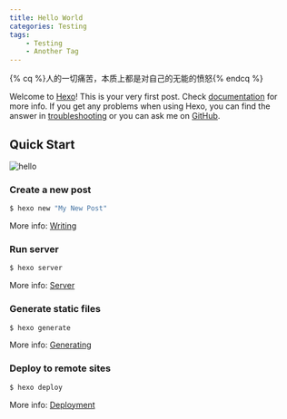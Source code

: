 ```yaml
---
title: Hello World
categories: Testing
tags:
	- Testing
	- Another Tag
---
```


{% cq %}人的一切痛苦，本质上都是对自己的无能的愤怒{% endcq %}



Welcome to [Hexo](https://hexo.io/)! This is your very first post. Check [documentation](https://hexo.io/docs/) for more info. If you get any problems when using Hexo, you can find the answer in [troubleshooting](https://hexo.io/docs/troubleshooting.html) or you can ask me on [GitHub](https://github.com/hexojs/hexo/issues).

## Quick Start

![hello](https://scontent-nrt1-1.cdninstagram.com/t51.2885-15/e35/20634028_1637774269627293_6845140046811496448_n.jpg?se=7)

### Create a new post

``` bash
$ hexo new "My New Post"
```

More info: [Writing](https://hexo.io/docs/writing.html)

### Run server

``` bash
$ hexo server
```

More info: [Server](https://hexo.io/docs/server.html)

### Generate static files

``` bash
$ hexo generate
```


More info: [Generating](https://hexo.io/docs/generating.html)
<!-- more -->
### Deploy to remote sites

``` bash
$ hexo deploy
```

More info: [Deployment](https://hexo.io/docs/deployment.html)
